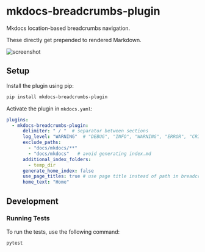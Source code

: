 # mkdocs-breadcrumbs-plugin

Mkdocs location-based breadcrumbs navigation.

These directly get prepended to rendered Markdown.

![screenshot](https://github.com/mihaigalos/mkdocs-breadcrumbs-plugin/raw/main/screenshots/mkdocs-breadcrumbs-plugin.png)

## Setup

Install the plugin using pip:

```bash
pip install mkdocs-breadcrumbs-plugin
```

Activate the plugin in `mkdocs.yaml`:

```yaml
plugins:
  - mkdocs-breadcrumbs-plugin:
      delimiter: " / "  # separator between sections
      log_level: "WARNING"  # "DEBUG", "INFO", "WARNING", "ERROR", "CRITICAL"
      exclude_paths:
        - "docs/mkdocs/**"
        - "docs/mkdocs"   # avoid generating index.md
      additional_index_folders:
        - temp_dir
      generate_home_index: false
      use_page_titles: true # use page title instead of path in breadcrumbs
      home_text: "Home"
```

## Development

### Running Tests

To run the tests, use the following command:

```bash
pytest
```
